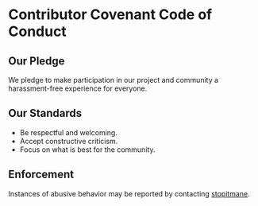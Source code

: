 # Contributor Covenant Code of Conduct

## Our Pledge
We pledge to make participation in our project and community a harassment-free experience for everyone.

## Our Standards
- Be respectful and welcoming.  
- Accept constructive criticism.  
- Focus on what is best for the community.

## Enforcement
Instances of abusive behavior may be reported by contacting [stopitmane](https://github.com/stopitmane).
